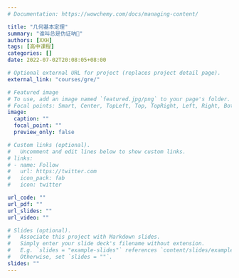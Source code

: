 ```yaml
---
# Documentation: https://wowchemy.com/docs/managing-content/

title: "几何基本定理"
summary: "谁叫总是伪证呐🤣"
authors: [XXH]
tags: [高中课程]
categories: []
date: 2022-07-02T20:08:05+08:00

# Optional external URL for project (replaces project detail page).
external_link: "courses/gre/"

# Featured image
# To use, add an image named `featured.jpg/png` to your page's folder.
# Focal points: Smart, Center, TopLeft, Top, TopRight, Left, Right, BottomLeft, Bottom, BottomRight.
image:
  caption: ""
  focal_point: ""
  preview_only: false

# Custom links (optional).
#   Uncomment and edit lines below to show custom links.
# links:
# - name: Follow
#   url: https://twitter.com
#   icon_pack: fab
#   icon: twitter

url_code: ""
url_pdf: ""
url_slides: ""
url_video: ""

# Slides (optional).
#   Associate this project with Markdown slides.
#   Simply enter your slide deck's filename without extension.
#   E.g. `slides = "example-slides"` references `content/slides/example-slides.md`.
#   Otherwise, set `slides = ""`.
slides: ""
---
```

